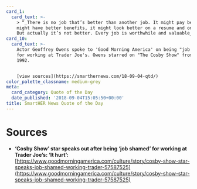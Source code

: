 ```yaml
---
card_1:
  card_text: >-
    > “_There is no job that’s better than another job. It might pay better, it
    might have better benefits, it might look better on a resume and on paper.
    But actually it’s not better. Every job is worthwhile and valuable_.”
card_10:
  card_text: >-
    Actor Geoffrey Owens spoke to 'Good Morning America' on being "job shamed"
    for working at Trader Joe's. Owens starred on "The Cosby Show" from 1985 -
    1992.


    [view sources](https://smarthernews.com/18-09-04-qtd/)
color_palette_classname: medium-grey
meta:
  card_category: Quote of the Day
  date_published: '2018-09-04T15:05:50+00:00'
title: SmartHER News Quote of the Day
---
```

Sources
=======

*   **‘Cosby Show’ star speaks out after being ‘job shamed’ for working at Trader Joe’s: ‘It hurt’:**  
    [https://www.goodmorningamerica.com/culture/story/cosby-show-star-speaks-job-shamed-working-trader-57587525](https://www.goodmorningamerica.com/culture/story/cosby-show-star-speaks-job-shamed-working-trader-57587525)